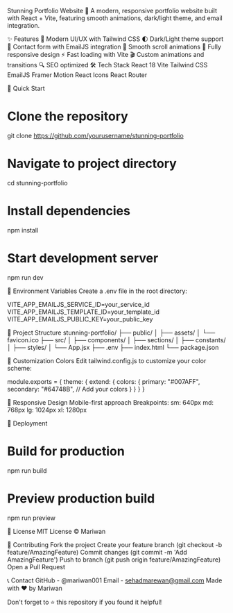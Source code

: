 Stunning Portfolio Website 🚀
A modern, responsive portfolio website built with React + Vite, featuring smooth animations, dark/light theme, and email integration.

✨ Features
🎨 Modern UI/UX with Tailwind CSS
🌓 Dark/Light theme support
📧 Contact form with EmailJS integration
🚀 Smooth scroll animations
📱 Fully responsive design
⚡ Fast loading with Vite
🎬 Custom animations and transitions
🔍 SEO optimized
🛠️ Tech Stack
React 18
Vite
Tailwind CSS
EmailJS
Framer Motion
React Icons
React Router

 🚀 Quick Start
 # Clone the repository
git clone https://github.com/yourusername/stunning-portfolio

# Navigate to project directory
cd stunning-portfolio

# Install dependencies
npm install

# Start development server
npm run dev

🔧 Environment Variables
Create a .env file in the root directory:

VITE_APP_EMAILJS_SERVICE_ID=your_service_id
VITE_APP_EMAILJS_TEMPLATE_ID=your_template_id
VITE_APP_EMAILJS_PUBLIC_KEY=your_public_key

📂 Project Structure
stunning-portfolio/
├── public/
│   ├── assets/
│   └── favicon.ico
├── src/
│   ├── components/
│   ├── sections/
│   ├── constants/
│   ├── styles/
│   └── App.jsx
├── .env
├── index.html
└── package.json

🎨 Customization
Colors
Edit tailwind.config.js to customize your color scheme:

module.exports = {
  theme: {
    extend: {
      colors: {
        primary: "#007AFF",
        secondary: "#64748B",
        // Add your colors
      }
    }
  }
}

📱 Responsive Design
Mobile-first approach
Breakpoints:
sm: 640px
md: 768px
lg: 1024px
xl: 1280px

🚀 Deployment
# Build for production
npm run build

# Preview production build
npm run preview

📝 License
MIT License © Mariwan

🤝 Contributing
Fork the project
Create your feature branch (git checkout -b feature/AmazingFeature)
Commit changes (git commit -m 'Add AmazingFeature')
Push to branch (git push origin feature/AmazingFeature)
Open a Pull Request

📞 Contact
GitHub - @mariwan001
Email - sehadmarewan@gmail.com
Made with ❤️ by Mariwan

Don't forget to ⭐ this repository if you found it helpful!
